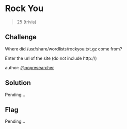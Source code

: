# Rock You
> 25 (trivia)

## Challenge

Where did /usr/share/wordlists/rockyou.txt.gz come from?

Enter the url of the site (do not include http://)

author: [@nopresearcher](https://twitter.com/NopResearcher)

## Solution

Pending...

## Flag

Pending...
